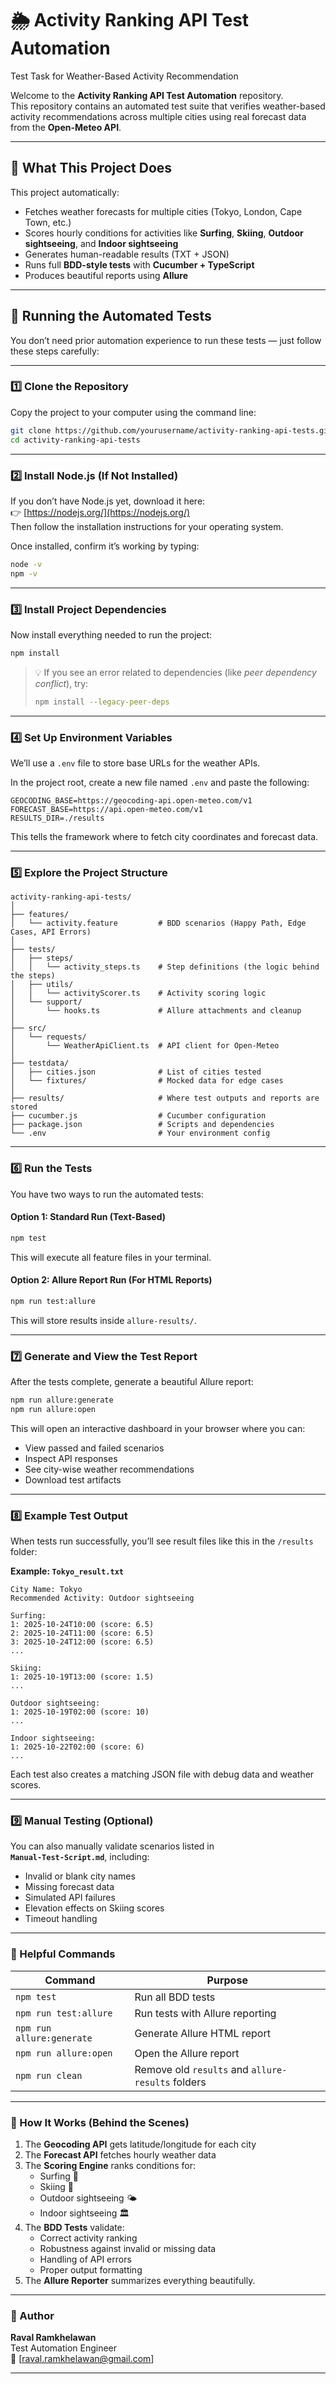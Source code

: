 # 🌦️ Activity Ranking API Test Automation
Test Task for Weather-Based Activity Recommendation

Welcome to the **Activity Ranking API Test Automation** repository.  
This repository contains an automated test suite that verifies weather-based activity recommendations across multiple cities using real forecast data from the **Open-Meteo API**.

---

## 🧪 What This Project Does

This project automatically:
- Fetches weather forecasts for multiple cities (Tokyo, London, Cape Town, etc.)
- Scores hourly conditions for activities like **Surfing**, **Skiing**, **Outdoor sightseeing**, and **Indoor sightseeing**
- Generates human-readable results (TXT + JSON)
- Runs full **BDD-style tests** with **Cucumber + TypeScript**
- Produces beautiful reports using **Allure**

---

## 🚀 Running the Automated Tests

You don’t need prior automation experience to run these tests — just follow these steps carefully:

---

### 1️⃣ Clone the Repository
Copy the project to your computer using the command line:

```bash
git clone https://github.com/yourusername/activity-ranking-api-tests.git
cd activity-ranking-api-tests
```

---

### 2️⃣ Install Node.js (If Not Installed)
If you don’t have Node.js yet, download it here:  
👉 [https://nodejs.org/](https://nodejs.org/)  
Then follow the installation instructions for your operating system.

Once installed, confirm it’s working by typing:
```bash
node -v
npm -v
```

---

### 3️⃣ Install Project Dependencies
Now install everything needed to run the project:

```bash
npm install
```

> 💡 If you see an error related to dependencies (like *peer dependency conflict*), try:
> ```bash
> npm install --legacy-peer-deps
> ```

---

### 4️⃣ Set Up Environment Variables
We’ll use a `.env` file to store base URLs for the weather APIs.

In the project root, create a new file named `.env` and paste the following:

```dotenv
GEOCODING_BASE=https://geocoding-api.open-meteo.com/v1
FORECAST_BASE=https://api.open-meteo.com/v1
RESULTS_DIR=./results
```

This tells the framework where to fetch city coordinates and forecast data.

---

### 5️⃣ Explore the Project Structure

```
activity-ranking-api-tests/
│
├── features/
│   └── activity.feature         # BDD scenarios (Happy Path, Edge Cases, API Errors)
│
├── tests/
│   ├── steps/
│   │   └── activity_steps.ts    # Step definitions (the logic behind the steps)
│   ├── utils/
│   │   └── activityScorer.ts    # Activity scoring logic
│   └── support/
│       └── hooks.ts             # Allure attachments and cleanup
│
├── src/
│   └── requests/
│       └── WeatherApiClient.ts  # API client for Open-Meteo
│
├── testdata/
│   ├── cities.json              # List of cities tested
│   └── fixtures/                # Mocked data for edge cases
│
├── results/                     # Where test outputs and reports are stored
├── cucumber.js                  # Cucumber configuration
├── package.json                 # Scripts and dependencies
└── .env                         # Your environment config
```

---

### 6️⃣ Run the Tests

You have two ways to run the automated tests:

#### Option 1: Standard Run (Text-Based)
```bash
npm test
```

This will execute all feature files in your terminal.

#### Option 2: Allure Report Run (For HTML Reports)
```bash
npm run test:allure
```

This will store results inside `allure-results/`.

---

### 7️⃣ Generate and View the Test Report

After the tests complete, generate a beautiful Allure report:

```bash
npm run allure:generate
npm run allure:open
```

This will open an interactive dashboard in your browser where you can:
- View passed and failed scenarios
- Inspect API responses
- See city-wise weather recommendations
- Download test artifacts

---

### 8️⃣ Example Test Output

When tests run successfully, you’ll see result files like this in the `/results` folder:

**Example: `Tokyo_result.txt`**

```
City Name: Tokyo
Recommended Activity: Outdoor sightseeing

Surfing:
1: 2025-10-24T10:00 (score: 6.5)
2: 2025-10-24T11:00 (score: 6.5)
3: 2025-10-24T12:00 (score: 6.5)
...

Skiing:
1: 2025-10-19T13:00 (score: 1.5)
...

Outdoor sightseeing:
1: 2025-10-19T02:00 (score: 10)
...

Indoor sightseeing:
1: 2025-10-22T02:00 (score: 6)
...
```

Each test also creates a matching JSON file with debug data and weather scores.

---

### 9️⃣ Manual Testing (Optional)

You can also manually validate scenarios listed in  
**`Manual-Test-Script.md`**, including:
- Invalid or blank city names  
- Missing forecast data  
- Simulated API failures  
- Elevation effects on Skiing scores  
- Timeout handling

---

### 🔧 Helpful Commands

| Command | Purpose |
|----------|----------|
| `npm test` | Run all BDD tests |
| `npm run test:allure` | Run tests with Allure reporting |
| `npm run allure:generate` | Generate Allure HTML report |
| `npm run allure:open` | Open the Allure report |
| `npm run clean` | Remove old `results` and `allure-results` folders |

---

### 🧠 How It Works (Behind the Scenes)

1. The **Geocoding API** gets latitude/longitude for each city  
2. The **Forecast API** fetches hourly weather data  
3. The **Scoring Engine** ranks conditions for:
   - Surfing 🌊
   - Skiing 🎿
   - Outdoor sightseeing 🌤️
   - Indoor sightseeing 🏛️
4. The **BDD Tests** validate:
   - Correct activity ranking  
   - Robustness against invalid or missing data  
   - Handling of API errors  
   - Proper output formatting
5. The **Allure Reporter** summarizes everything beautifully.

---

### 🧾 Author

**Raval Ramkhelawan**  
Test Automation Engineer  
📧 [raval.ramkhelawan@gmail.com]

---

